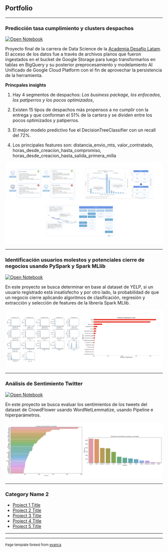 ## Portfolio

---

### Predicción tasa cumplimiento y clusters despachos

[![Open Notebook](https://img.shields.io/badge/Jupyter-Open_Notebook-blue?logo=Jupyter)](capstone_desafiolatam.html)

Proyecto final de la carrera de Data Science de la [Academia Desafío Latam](https://desafiolatam.com/data-science/).
El acceso de los datos fue a través de archivos planos que fueron ingestados en el bucket de Google Storage para luego transformarlos en tablas en BigQuery y su posterior preprocesamiento y modelamiento AI Unificado de Google Cloud Platform con el fin de aprovechar la persistencia de la herramienta.

**Princpales insights**

1. Hay 4 segmentos de despachos: *Los business package, los enfocados, los patiperros y los pocos optimizados*,

2. Existen 15 tipos de despachos más propensos a no cumplir con la entrega y que conforman el 51% de la cartera y se dividen entre los pocos optimizados y patiperros.

3. El mejor modelo predictivo fue el DecisionTreeClassifier con un recall del 72%.

4. Los principales features son: distancia_envio_mts, valor_contratado, horas_desde_creacion_hasta_compromiso, horas_desde_creacion_hasta_salida_primera_milla


<img src="principales hallazgos.png?raw=true"/> 



---

### Identificación usuarios molestos y potenciales cierre de negocios usando PySpark y Spark MLlib

[![Open Notebook](https://img.shields.io/badge/Jupyter-Open_Notebook-blue?logo=Jupyter)](spark_aws.html)

En este proyecto se busca determinar en base al dataset de YELP, si un usuario registrado está insatisfecho y por otro lado, la probabilidad de que un negocio cierre aplicando algoritmos de clasificación, regresión y extracción y selección de features de la librería Spark MLlib.


<img src="Captura de Pantalla 2021-04-23 a la(s) 20.36.34.png?raw=true"/>



---
### Análisis de Sentimiento Twitter

[![Open Notebook](https://img.shields.io/badge/Jupyter-Open_Notebook-blue?logo=Jupyter)](sentiment_analysis.html)

En este proyecto se busca evaluar los sentimientos de los tweets del dataset de CrowdFlower usando WordNetLemmatize, usando Pipeline e hiperparámetros.

<img src="Captura de Pantalla 2021-04-23 a la(s) 21.48.59.png"/>


---

### Category Name 2

- [Project 1 Title](http://example.com/)
- [Project 2 Title](http://example.com/)
- [Project 3 Title](http://example.com/)
- [Project 4 Title](http://example.com/)
- [Project 5 Title](http://example.com/)

---




---
<p style="font-size:11px">Page template forked from <a href="https://github.com/evanca/quick-portfolio">evanca</a></p>
<!-- Remove above link if you don't want to attibute -->
